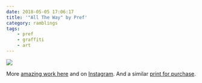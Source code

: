 ```yaml
---
date: 2018-05-05 17:06:17
title: '"All The Way" by Pref'
category: ramblings
tags:
    - pref
    - graffiti
    - art
---
```


![](/misc/e/evdh60j611w01.jpg)

More [amazing work here](http://www.prefprefpref.com/) and on [Instagram](https://www.instagram.com/pref_id). And a similar [print for purchase](https://prefprefpref.bigcartel.com/product/no-me-without-you).
